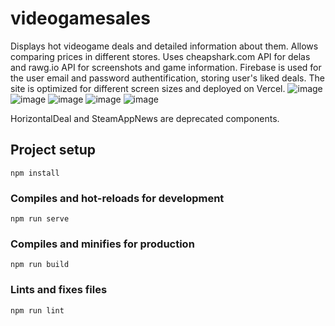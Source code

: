 # videogamesales
Displays hot videogame deals and detailed information about them. Allows comparing prices in different stores. Uses cheapshark.com API for delas and rawg.io API for screenshots and game information. Firebase is used for the user email and password authentification, storing user's liked deals. The site is optimized for different screen sizes and deployed on Vercel.
![image](https://user-images.githubusercontent.com/20105051/191574422-19ce1fac-200e-4349-a277-7da0a26ae838.png)
![image](https://user-images.githubusercontent.com/20105051/191574482-685ddb40-8033-4311-bfd5-47a4f3eddcc6.png)
![image](https://user-images.githubusercontent.com/20105051/191574608-53444ee3-bd72-4320-8de0-a6094f2ac709.png)
![image](https://user-images.githubusercontent.com/20105051/191574660-91a9ce76-c2d3-41b7-a65c-bfc476f1dad4.png)
![image](https://user-images.githubusercontent.com/20105051/191574737-1d58475a-19d1-4cbb-b924-86c3099dc7ef.png)


HorizontalDeal and SteamAppNews are deprecated components.
## Project setup
```
npm install
```

### Compiles and hot-reloads for development
```
npm run serve
```

### Compiles and minifies for production
```
npm run build
```

### Lints and fixes files
```
npm run lint
```
